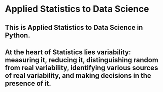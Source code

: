 # Applied Statistics to Data Science
## This is Applied Statistics to Data Science in Python.
## At the heart of Statistics lies variability: measuring it, reducing it, distinguishing random from real variability, identifying various sources of real variability, and making decisions in the presence of it.
